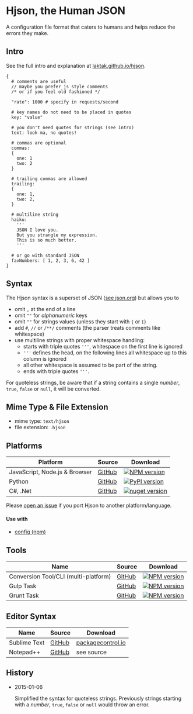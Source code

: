 
# Hjson, the Human JSON

A configuration file format that caters to humans and helps reduce the errors they make.

## Intro

See the full intro and explanation at [laktak.github.io/hjson](http://laktak.github.io/hjson/).

```
{
  # comments are useful
  // maybe you prefer js style comments
  /* or if you feel old fashioned */

  "rate": 1000 # specify in requests/second

  # key names do not need to be placed in quotes
  key: "value"

  # you don't need quotes for strings (see intro)
  text: look ma, no quotes!

  # commas are optional
  commas:
  {
    one: 1
    two: 2
  }

  # trailing commas are allowed
  trailing:
  {
    one: 1,
    two: 2,
  }

  # multiline string
  haiku:
    '''
    JSON I love you.
    But you strangle my expression.
    This is so much better.
    '''

  # or go with standard JSON
  favNumbers: [ 1, 2, 3, 6, 42 ]
}
```

## Syntax

The Hjson syntax is a superset of JSON ([see json.org](http://json.org/)) but allows you to

- omit `,` at the end of a line
- omit `""` for *alphanumeric* keys
- omit `""` for strings values (unless they start with `{` or `[`)
- add `#`, `//` or `/**/` comments (the parser treats comments like whitespace)
- use multiline strings with proper whitespace handling:
  - starts with triple quotes `'''`, whitespace on the first line is ignored
  - `'''` defines the head, on the following lines all whitespace up to this column is ignored
  - all other whitespace is assumed to be part of the string.
  - ends with triple quotes `'''`.

For quoteless strings, be aware that if a string contains a single *number*, `true`, `false` or `null`, it will be converted.

## Mime Type & File Extension

- mime type: `text/hjson`
- file extension: `.hjson`

## Platforms

Platform | Source | Download
-------- | ------ | --------
JavaScript, Node.js & Browser | [GitHub](https://github.com/laktak/hjson-js) | [![NPM version](https://img.shields.io/npm/v/hjson.svg?style=flat-square)](http://www.npmjs.com/package/hjson)
Python   | [GitHub](https://github.com/laktak/hjson-py) | [![PyPI version](https://img.shields.io/pypi/v/hjson.svg?style=flat-square)](https://pypi.python.org/pypi/hjson)
C#, .Net | [GitHub](https://github.com/laktak/hjson-cs) | [![nuget version](https://img.shields.io/nuget/v/Hjson.svg?style=flat-square)](https://www.nuget.org/packages/Hjson/)

Please [open an issue](https://github.com/laktak/hjson/issues) if you port Hjson to another platform/language.

#### Use with

- [config (npm)](https://www.npmjs.com/package/config)

## Tools

Name     | Source | Download
-------- | ------ | --------
Conversion Tool/CLI (multi-platform) | [GitHub](https://github.com/laktak/hjson-js) | [![NPM version](https://img.shields.io/npm/v/hjson.svg?style=flat-square)](http://www.npmjs.com/package/hjson)
Gulp Task  | [GitHub](https://github.com/laktak/gulp-hjson)  | [![NPM version](https://img.shields.io/npm/v/gulp-hjson.svg?style=flat-square)](http://www.npmjs.com/package/gulp-hjson)
Grunt Task | [GitHub](https://github.com/laktak/grunt-hjson) | [![NPM version](https://img.shields.io/npm/v/grunt-hjson.svg?style=flat-square)](http://www.npmjs.com/package/grunt-hjson)

## Editor Syntax

Name     | Source | Download
-------- | ------ | --------
Sublime Text | [GitHub](https://github.com/laktak/sublime-hjson) | [packagecontrol.io](https://packagecontrol.io/packages/Hjson)
Notepad++    | [GitHub](https://github.com/laktak/npp-hjson) | see source

## History

- 2015-01-06

  Simplified the syntax for quoteless strings. Previously strings starting with a *number*, `true`, `false` or `null` would throw an error.
